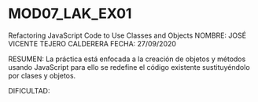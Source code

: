# MOD07_LAK_EX01
Refactoring JavaScript Code to Use Classes and Objects
NOMBRE: JOSÉ VICENTE TEJERO CALDERERA FECHA: 27/09/2020

RESUMEN: La práctica está enfocada a la creación de objetos y métodos usando JavaScript para ello se redefine el código existente sustituyéndolo por clases y objetos.

DIFICULTAD:
